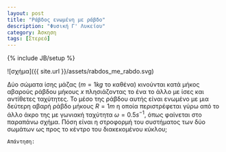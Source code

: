 ```yaml
---
layout: post
title: "Ράβδος ενωμένη με ράβδο"
description: "Φυσική Γ' Λυκείου"
category: Άσκηση
tags: [Στερεό]
---
```

{% include JB/setup %}

![σχήμα]({{ site.url }}/assets/rabdos_me_rabdo.svg) 

Δύο σώματα ίσης μάζας ($m=1kg$ το καθένα) κινούνται κατά μήκος αβαρούς ράβδου μήκους $x$ πλησιάζοντας το ένα το άλλο με ίσες και αντίθετες ταχύτητες. Το μέσο της ράβδου αυτής είναι ενωμένο με μια δεύτερη αβαρή ράβδο μήκους $R=1m$ η οποία περιστρέφεται γύρω από το άλλο άκρο της με γωνιακή ταχύτητα $ω=0.5 s^{-1}$, όπως φαίνεται στο παραπάνω σχήμα. Πόση είναι η στροφορμή του συστήματος των δύο σωμάτων ως προς το κέντρο του διακεκομένου κύκλου;

`Απάντηση:`

